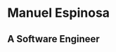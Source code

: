<style type="text/css">
h1 {
  text-align = center;
}
</style>
<h1>Manuel Espinosa</h1>
<h2>A Software Engineer</h2>
